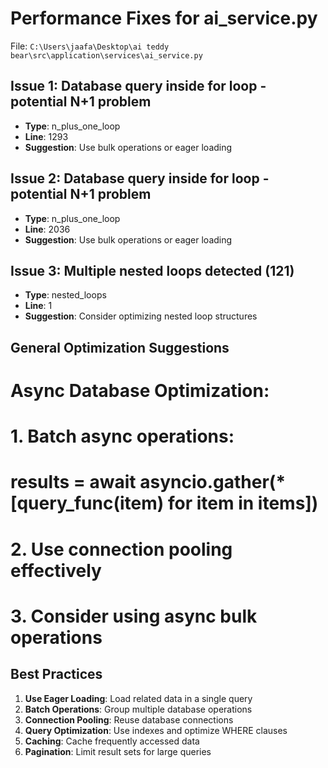 # Performance Fixes for ai_service.py

File: `C:\Users\jaafa\Desktop\ai teddy bear\src\application\services\ai_service.py`

## Issue 1: Database query inside for loop - potential N+1 problem
- **Type**: n_plus_one_loop
- **Line**: 1293
- **Suggestion**: Use bulk operations or eager loading

## Issue 2: Database query inside for loop - potential N+1 problem
- **Type**: n_plus_one_loop
- **Line**: 2036
- **Suggestion**: Use bulk operations or eager loading

## Issue 3: Multiple nested loops detected (121)
- **Type**: nested_loops
- **Line**: 1
- **Suggestion**: Consider optimizing nested loop structures

## General Optimization Suggestions

# Async Database Optimization:
# 1. Batch async operations:
#    results = await asyncio.gather(*[query_func(item) for item in items])
# 2. Use connection pooling effectively
# 3. Consider using async bulk operations

## Best Practices

1. **Use Eager Loading**: Load related data in a single query
2. **Batch Operations**: Group multiple database operations
3. **Connection Pooling**: Reuse database connections
4. **Query Optimization**: Use indexes and optimize WHERE clauses
5. **Caching**: Cache frequently accessed data
6. **Pagination**: Limit result sets for large queries

